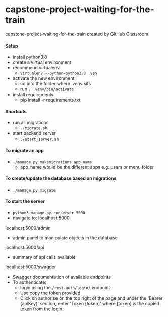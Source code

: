 # capstone-project-waiting-for-the-train
capstone-project-waiting-for-the-train created by GitHub Classroom

#### Setup
* install python3.8
* create a virtual environment
* recommend virtualenv
  * `virtualenv --python=python3.8 .ven`
* activate the new environment
  * cd into the folder where .venv sits
  * run `. .venv/bin/activate`
* install requirements
  * pip install -r requirements.txt

#### Shortcuts
* run all migrations
  * `./migrate.sh`
* start backend server
  * `./start_server.sh`

#### To migrate an app
* `./manage.py makemigrations app_name`
  * app_name would be the different apps e.g. users or menu folder

#### To create/update the database based on migrations
* `./manage.py migrate`

#### To start the server
* `python3 manage.py runserver 5000`
* navigate to: localhost:5000

localhost:5000/admin
* admin panel to manipulate objects in the database

localhost:5000/api
* summary of api calls available

localhost:5000/swagger
* Swagger documentation of available endpoints
* To authenticate:
    * login using the `/rest-auth/login/` endpoint
    * Use copy the token provided
    * Click on authorise on the top right of the page and under the 'Bearer  (apiKey)' section, enter 'Token [token]' where [token] is the copied token from the login.
